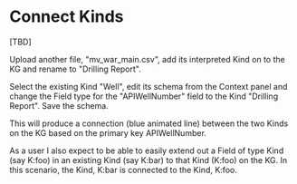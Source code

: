 # Connect Kinds

\[TBD\]

Upload another file, "mv\_war\_main.csv", add its interpreted Kind on to the KG and rename to "Drilling Report". 

Select the existing Kind "Well", edit its schema from the Context panel and change the Field type for the "APIWellNumber" field to the Kind "Drilling Report". Save the schema.

This will produce a connection \(blue animated line\) between the two Kinds on the KG based on the primary key APIWellNumber. 

As a user I also expect to be able to easily extend out a Field of type Kind \(say K:foo\) in an existing Kind \(say K:bar\) to that Kind \(K:foo\) on the KG. In this scenario, the Kind, K:bar is connected to the Kind, K:foo. 

